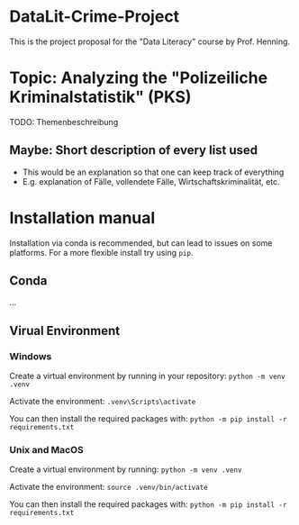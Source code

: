 # DataLit-Crime-Project
 This is the project proposal for the "Data Literacy" course by Prof. Henning.

# Topic: Analyzing the "Polizeiliche Kriminalstatistik" (PKS)
TODO: Themenbeschreibung

## Maybe: Short description of every list used
- This would be an explanation so that one can keep track of everything
- E.g. explanation of Fälle, vollendete Fälle, Wirtschaftskriminalität, etc.

# Installation manual
Installation via conda is recommended, but can lead to issues on some platforms. For a more flexible install try using ``pip``.

## Conda

...

## Virual Environment
### Windows
Create a virtual environment by running in your repository:
``python -m venv .venv``

Activate the environment:
``.venv\Scripts\activate``

You can then install the required packages with:
``python -m pip install -r requirements.txt``

### Unix and MacOS
Create a virtual environment by running:
``python -m venv .venv``

Activate the environment:
``source .venv/bin/activate``

You can then install the required packages with:
``python -m pip install -r requirements.txt``